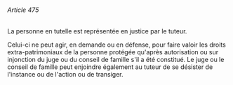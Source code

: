 ###### Article 475

La personne en tutelle est représentée en justice par le tuteur.

Celui-ci ne peut agir, en demande ou en défense, pour faire valoir les droits extra-patrimoniaux de la personne protégée qu'après autorisation ou sur injonction du juge ou du conseil de famille s'il a été constitué. Le juge ou le conseil de famille peut enjoindre également au tuteur de se désister de l'instance ou de l'action ou de transiger.

